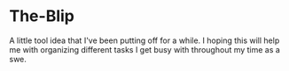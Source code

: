 # The-Blip
A little tool idea that I've been putting off for a while. I hoping this will help me with organizing different tasks I get busy with throughout my time as a swe. 
